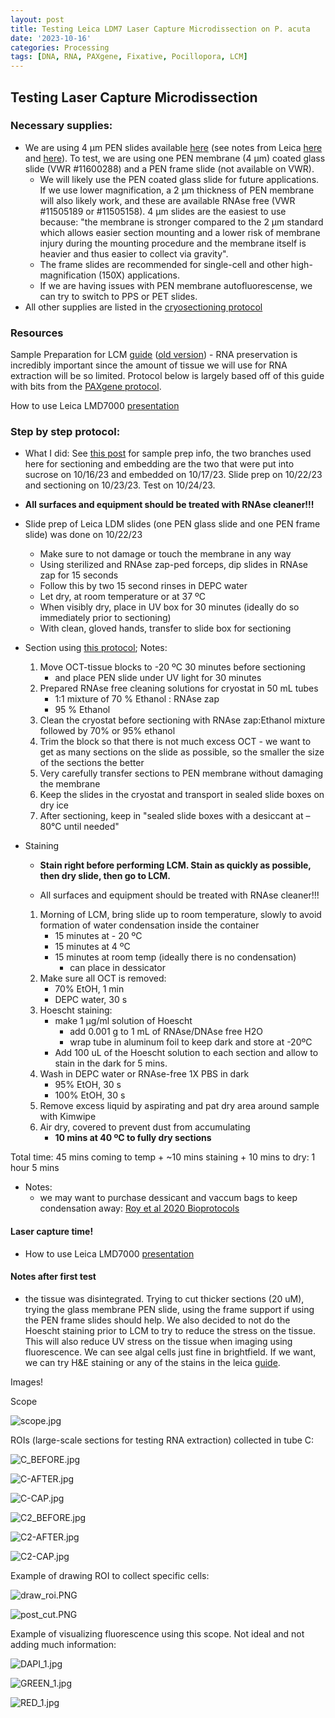 ```yaml
---
layout: post
title: Testing Leica LDM7 Laser Capture Microdissection on P. acuta 
date: '2023-10-16'
categories: Processing
tags: [DNA, RNA, PAXgene, Fixative, Pocillopora, LCM]
---
```


## Testing Laser Capture Microdissection 

### Necessary supplies:
- We are using 4 µm PEN slides available [here](https://us.vwr.com/store/product/31049722/null) (see notes from Leica [here](https://www.leica-microsystems.com/science-lab/life-science/consumables-for-laser-microdissection/) and [here](https://github.com/zdellaert/ZD_Putnam_Lab_Notebook/blob/master/protocols/lmdslidememo.pdf)). To test, we are using one PEN membrane (4 µm) coated glass slide (VWR #11600288) and a PEN frame slide (not available on VWR).
    - We will likely use the PEN coated glass slide for future applications. If we use lower magnification, a 2 µm thickness of PEN membrane will also likely work, and these are available RNAse free (VWR #11505189 or #11505158). 4 µm slides are the easiest to use because: "the membrane is stronger compared to the 2 µm standard which allows easier section mounting and a lower risk of membrane injury during the mounting procedure and the membrane itself is heavier and thus easier to collect via gravity".
    - The frame slides are recommended for single-cell and other high-magnification (150X) applications.
    - If we are having issues with PEN membrane autofluorescense, we can try to switch to PPS or PET slides.
- All other supplies are listed in the [cryosectioning protocol](https://zdellaert.github.io/ZD_Putnam_Lab_Notebook/Cryosectioning-Protocol/)

### Resources

Sample Preparation for LCM [guide](https://github.com/zdellaert/ZD_Putnam_Lab_Notebook/blob/master/protocols/leicalmdprotocolguide-May-2015.pdf) ([old version](https://github.com/zdellaert/ZD_Putnam_Lab_Notebook/blob/master/protocols/leicalmdprotocolguide.pdf))
    - RNA preservation is incredibly important since the amount of tissue we will use for RNA extraction will be so limited. Protocol below is largely based off of this guide with bits from the [PAXgene protocol](https://www.preanalytix.com/storage/download/_ProductResources_/SuppProtocols/HB-1543-S01-001_PX20_SP_TIssue_System_Preparation_of_sections_from_PFPE_and_PFCE_tissues_for_manual_or_LMD_1015_WW.pdf).

How to use Leica LMD7000 [presentation](https://github.com/zdellaert/ZD_Putnam_Lab_Notebook/blob/master/protocols/Leica%20LMD7000%20-%20Operating%20Instructions.pdf)

### Step by step protocol:

- What I did: See [this post](https://zdellaert.github.io/ZD_Putnam_Lab_Notebook/PAXgene-Fix-Decalc/) for sample prep info, the two branches used here for sectioning and embedding are the two that were put into sucrose on 10/16/23 and embedded on 10/17/23. Slide prep on 10/22/23 and sectioning on 10/23/23. Test on 10/24/23.

- **All surfaces and equipment should be treated with RNAse cleaner!!!**

- Slide prep of Leica LDM slides (one PEN glass slide and one PEN frame slide) was done on 10/22/23
    - Make sure to not damage or touch the membrane in any way
    - Using sterilized and RNAse zap-ped forceps, dip slides in RNAse zap for 15 seconds
    - Follow this by two 15 second rinses in DEPC water
    - Let dry, at room temperature or at 37 ºC
    - When visibly dry, place in UV box for 30 minutes (ideally do so immediately prior to sectioning)
    - With clean, gloved hands, transfer to slide box for sectioning

- Section using [this protocol](https://zdellaert.github.io/ZD_Putnam_Lab_Notebook/Cryosectioning-Protocol/); Notes:
    1. Move OCT-tissue blocks to -20 ºC 30 minutes before sectioning
        - and place PEN slide under UV light for 30 minutes
    2. Prepared RNAse free cleaning solutions for cryostat in 50 mL tubes
        - 1:1 mixture of 70 % Ethanol : RNAse zap
        - 95 % Ethanol
    3. Clean the cryostat before sectioning with RNAse zap:Ethanol mixture followed by 70% or 95% ethanol
    4. Trim the block so that there is not much excess OCT - we want to get as many sections on the slide as possible, so the smaller the size of the sections the better
    5. Very carefully transfer sections to PEN membrane without damaging the membrane
    6. Keep the slides in the cryostat and transport in sealed slide boxes on dry ice
    7. After sectioning, keep in "sealed slide boxes with a desiccant at –80°C until needed"

- Staining

    - **Stain right before performing LCM. Stain as quickly as possible, then dry slide, then go to LCM.**

    - All surfaces and equipment should be treated with RNAse cleaner!!!

    1. Morning of LCM, bring slide up to room temperature, slowly to avoid formation of water condensation inside the container
        - 15 minutes at - 20 ºC
        - 15 minutes at 4 ºC
        - 15 minutes at room temp (ideally there is no condensation)
            - can place in dessicator
    2. Make sure all OCT is removed:
        - 70% EtOH, 1 min
        - DEPC water, 30 s
    3. Hoescht staining: 
        - make 1 µg/ml solution of Hoescht 
            - add 0.001 g to 1 mL of RNAse/DNAse free H2O
            - wrap tube in aluminum foil to keep dark and store at -20ºC 
        - Add 100 uL of the Hoescht solution to each section and allow to stain in the dark for 5 mins.
    4. Wash in DEPC water or RNAse-free 1X PBS in dark
        - 95% EtOH, 30 s
        - 100% EtOH, 30 s
    5. Remove excess liquid by aspirating and pat dry area around sample with Kimwipe
    6. Air dry, covered to prevent dust from accumulating
        - **10 mins at 40 ºC to fully dry sections**

Total time: 45 mins coming to temp + ~10 mins staining + 10 mins to dry: 1 hour 5 mins

- Notes:
    - we may want to purchase dessicant and vaccum bags to keep condensation away: [Roy et al 2020 Bioprotocols](https://github.com/zdellaert/ZD_Putnam_Lab_Notebook/blob/master/protocols/BioProtoc-10-01-3475.pdf)

#### Laser capture time!
- How to use Leica LMD7000 [presentation](https://github.com/zdellaert/ZD_Putnam_Lab_Notebook/blob/master/protocols/Leica%20LMD7000%20-%20Operating%20Instructions.pdf)



#### Notes after first test
- the tissue was disintegrated. Trying to cut thicker sections (20 uM), trying the glass membrane PEN slide, using the frame support if using the PEN frame slides should help. We also decided to not do the Hoescht staining prior to LCM to try to reduce the stress on the tissue. This will also reduce UV stress on the tissue when imaging using fluorescence. We can see algal cells just fine in brightfield. If we want, we can try H&E staining or any of the stains in the leica [guide](https://github.com/zdellaert/ZD_Putnam_Lab_Notebook/blob/master/protocols/leicalmdprotocolguide-May-2015.pdf).

Images!

Scope

![scope.jpg](https://github.com/zdellaert/ZD_Putnam_Lab_Notebook/blob/master/images/protocols/LCM/scope.jpg?raw=true)

ROIs (large-scale sections for testing RNA extraction) collected in tube C:

![C_BEFORE.jpg](https://github.com/zdellaert/ZD_Putnam_Lab_Notebook/blob/master/images/protocols/LCM/C_BEFORE.jpg?raw=true)

![C-AFTER.jpg](https://github.com/zdellaert/ZD_Putnam_Lab_Notebook/blob/master/images/protocols/LCM/C-AFTER.jpg?raw=true)

![C-CAP.jpg](https://github.com/zdellaert/ZD_Putnam_Lab_Notebook/blob/master/images/protocols/LCM/C-CAP.jpg?raw=true)

![C2_BEFORE.jpg](https://github.com/zdellaert/ZD_Putnam_Lab_Notebook/blob/master/images/protocols/LCM/C2_BEFORE.jpg?raw=true)

![C2-AFTER.jpg](https://github.com/zdellaert/ZD_Putnam_Lab_Notebook/blob/master/images/protocols/LCM/C2-AFTER.jpg?raw=true)

![C2-CAP.jpg](https://github.com/zdellaert/ZD_Putnam_Lab_Notebook/blob/master/images/protocols/LCM/C2-CAP.jpg?raw=true)

Example of drawing ROI to collect specific cells:

![draw_roi.PNG](https://github.com/zdellaert/ZD_Putnam_Lab_Notebook/blob/master/images/protocols/LCM/draw_roi.PNG?raw=true)

![post_cut.PNG](https://github.com/zdellaert/ZD_Putnam_Lab_Notebook/blob/master/images/protocols/LCM/post_cut.PNG?raw=true)


Example of visualizing fluorescence using this scope. Not ideal and not adding much information:

![DAPI_1.jpg](https://github.com/zdellaert/ZD_Putnam_Lab_Notebook/blob/master/images/protocols/LCM/DAPI_1.jpg?raw=true)

![GREEN_1.jpg](https://github.com/zdellaert/ZD_Putnam_Lab_Notebook/blob/master/images/protocols/LCM/GREEN_1.jpg?raw=true)

![RED_1.jpg](https://github.com/zdellaert/ZD_Putnam_Lab_Notebook/blob/master/images/protocols/LCM/RED_1.jpg?raw=true)
